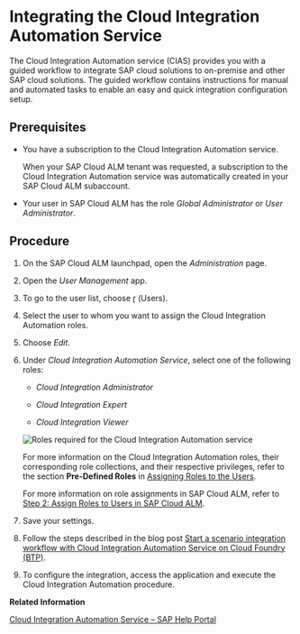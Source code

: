 <!-- loioeafcc2fc483f4d6896dfeff7a6d26a84 -->

<link rel="stylesheet" type="text/css" href="../css/sap-icons.css"/>

# Integrating the Cloud Integration Automation Service

The Cloud Integration Automation service \(CIAS\) provides you with a guided workflow to integrate SAP cloud solutions to on-premise and other SAP cloud solutions. The guided workflow contains instructions for manual and automated tasks to enable an easy and quick integration configuration setup.



<a name="loioeafcc2fc483f4d6896dfeff7a6d26a84__section_ub4_zxm_y5b"/>

## Prerequisites

-   You have a subscription to the Cloud Integration Automation service.

    When your SAP Cloud ALM tenant was requested, a subscription to the Cloud Integration Automation service was automatically created in your SAP Cloud ALM subaccount.

-   Your user in SAP Cloud ALM has the role *Global Administrator* or *User Administrator*.




<a name="loioeafcc2fc483f4d6896dfeff7a6d26a84__section_yjz_zxm_y5b"/>

## Procedure

1.  On the SAP Cloud ALM launchpad, open the *Administration* page.

2.  Open the *User Management* app.

3.  To go to the user list, choose <span class="SAP-icons-V5"></span> \(Users\).

4.  Select the user to whom you want to assign the Cloud Integration Automation roles.

5.  Choose *Edit*.

6.  Under *Cloud Integration Automation Service*, select one of the following roles:

    -   *Cloud Integration Administrator*

    -   *Cloud Integration Expert*

    -   *Cloud Integration Viewer*


    ![Roles required for the Cloud Integration Automation service](images/SUI-CIAS_Roles_3c32918.png)

    For more information on the Cloud Integration Automation roles, their corresponding role collections, and their respective privileges, refer to the section **Pre-Defined Roles** in [Assigning Roles to the Users](https://help.sap.com/docs/Cloud%20Integration%20Automation%20Service/edfa11059aca499892c08168fd68d97d/9ad530a11cc7412e897552078908807d.html?locale=en-US).

    For more information on role assignments in SAP Cloud ALM, refer to [Step 2: Assign Roles to Users in SAP Cloud ALM](../01_required_setup/step-2-assign-roles-to-users-in-sap-cloud-alm-7304b17.md).

7.  Save your settings.

8.  Follow the steps described in the blog post [Start a scenario integration workflow with Cloud Integration Automation Service on Cloud Foundry \(BTP\)](https://blogs.sap.com/2021/08/24/start-a-scenario-integration-workflow-with-could-integration-automation-service-on-cloud-foundry-btp/).

9.  To configure the integration, access the application and execute the Cloud Integration Automation procedure.


**Related Information**  


[Cloud Integration Automation Service – SAP Help Portal](https://help.sap.com/docs/cloud-integration-automation)

